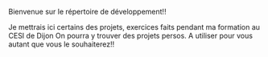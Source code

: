 Bienvenue sur le répertoire de développement!!

Je mettrais ici certains des projets, exercices faits pendant ma formation au CESI de Dijon
On pourra y trouver des projets persos.
A utiliser pour vous autant que vous le souhaiterez!!
